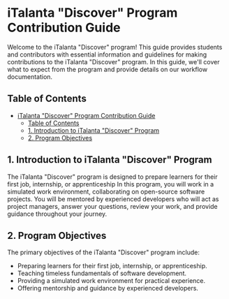 # iTalanta "Discover" Program Contribution Guide

Welcome to the iTalanta "Discover" program! This guide provides students and contributors with essential information and guidelines for making contributions to the iTalanta "Discover" program. In this guide, we'll cover what to expect from the program and provide details on our workflow documentation.

## Table of Contents

- [iTalanta "Discover" Program Contribution Guide](#italanta-discover-program-contribution-guide)
  - [Table of Contents](#table-of-contents)
  - [1. Introduction to iTalanta "Discover" Program](#1-introduction-to-italanta-discover-program)
  - [2. Program Objectives](#2-program-objectives)

## 1. Introduction to iTalanta "Discover" Program

The iTalanta "Discover" program is designed to prepare learners for their first job, internship, or apprenticeship In this program, you will work in a simulated work environment, collaborating on open-source software projects. You will be mentored by experienced developers who will act as project managers, answer your questions, review your work, and provide guidance throughout your journey.

## 2. Program Objectives

The primary objectives of the iTalanta "Discover" program include:

- Preparing learners for their first job, internship, or apprenticeship.
- Teaching timeless fundamentals of software development.
- Providing a simulated work environment for practical experience.
- Offering mentorship and guidance by experienced developers.
